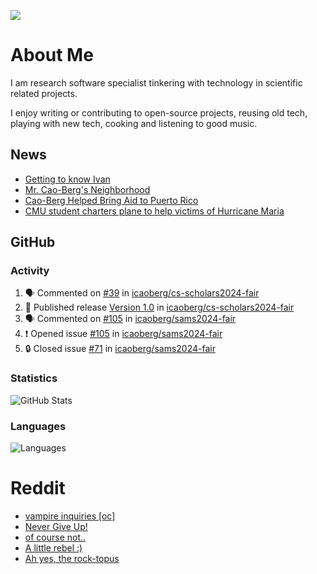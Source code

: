 ![](https://komarev.com/ghpvc/?username=icaoberg)

# About Me
I am research software specialist tinkering with technology in scientific related projects.

I enjoy writing or contributing to open-source projects, reusing old tech, playing with new tech, cooking and listening to good music.

## News
* [Getting to know Ivan](https://www.psc.edu/ivan-inside-psc-spotlight-2/)
* [Mr. Cao-Berg's Neighborhood](https://www.cmu.edu/engage/about-us/news/alumni/profile-cao-berg.html)
* [Cao-Berg Helped Bring Aid to Puerto Rico](https://www.cmu.edu/piper/news/archives/2018/february/ivan-cao-berg.html)
* [CMU student charters plane to help victims of Hurricane Maria](http://thetartan.org/2017/10/30/news/puerto-rico-aid)

## GitHub
### Activity
<!--START_SECTION:activity-->
1. 🗣 Commented on [#39](https://github.com/icaoberg/cs-scholars2024-fair/issues/39#issuecomment-2241448837) in [icaoberg/cs-scholars2024-fair](https://github.com/icaoberg/cs-scholars2024-fair)
2. 🚀 Published release [Version 1.0](https://github.com/icaoberg/cs-scholars2024-fair/releases/tag/v1.0) in [icaoberg/cs-scholars2024-fair](https://github.com/icaoberg/cs-scholars2024-fair)
3. 🗣 Commented on [#105](https://github.com/icaoberg/sams2024-fair/issues/105#issuecomment-2239910258) in [icaoberg/sams2024-fair](https://github.com/icaoberg/sams2024-fair)
4. ❗ Opened issue [#105](https://github.com/icaoberg/sams2024-fair/issues/105) in [icaoberg/sams2024-fair](https://github.com/icaoberg/sams2024-fair)
5. 🔒 Closed issue [#71](https://github.com/icaoberg/sams2024-fair/issues/71) in [icaoberg/sams2024-fair](https://github.com/icaoberg/sams2024-fair)
<!--END_SECTION:activity-->

### Statistics
![GitHub Stats](https://github-readme-stats.vercel.app/api?username=icaoberg&count_private=true&show_icons=true)

### Languages
![Languages](https://github-readme-stats.vercel.app/api/top-langs/?username=icaoberg&show_icons=true&langs_count=10&hide=HTML,C,CSS,M)

# Reddit
<!-- BLOG-POST-LIST:START -->
- [vampire inquiries [oc]](https://www.reddit.com/r/u_icaoberg/comments/1705gy9/vampire_inquiries_oc/)
- [Never Give Up!](https://www.reddit.com/r/u_icaoberg/comments/13mcab5/never_give_up/)
- [of course not..](https://www.reddit.com/r/u_icaoberg/comments/13mc9h5/of_course_not/)
- [A little rebel :&rpar;](https://www.reddit.com/r/u_icaoberg/comments/13mc6yc/a_little_rebel/)
- [Ah yes, the rock-topus](https://www.reddit.com/r/u_icaoberg/comments/13mc4xk/ah_yes_the_rocktopus/)
<!-- BLOG-POST-LIST:END -->
